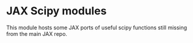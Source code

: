 # JAX Scipy modules

This module hosts some JAX ports of useful scipy functions still missing from
the main JAX repo.
